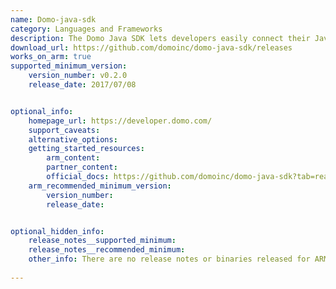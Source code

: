 ```yaml
---
name: Domo-java-sdk
category: Languages and Frameworks
description: The Domo Java SDK lets developers easily connect their Java applications to Domo's analytics platform, allowing them to work with data and services programmatically.
download_url: https://github.com/domoinc/domo-java-sdk/releases
works_on_arm: true
supported_minimum_version:
    version_number: v0.2.0
    release_date: 2017/07/08


optional_info:
    homepage_url: https://developer.domo.com/
    support_caveats:
    alternative_options:
    getting_started_resources:
        arm_content:
        partner_content:
        official_docs: https://github.com/domoinc/domo-java-sdk?tab=readme-ov-file#setup
    arm_recommended_minimum_version:
        version_number:
        release_date:


optional_hidden_info:
    release_notes__supported_minimum:
    release_notes__recommended_minimum:
    other_info: There are no release notes or binaries released for ARM64. However, domo-java-sdk can be installed from the version 0.2.0.
    
---
```

